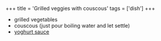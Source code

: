+++
title = 'Grilled veggies with couscous'
tags = ['dish']
+++

- grilled vegetables
- couscous (just pour boiling water and let settle)
- [yoghurt sauce](https://real-recipes.netlify.app/recipes/yoghurt-sauce/)
